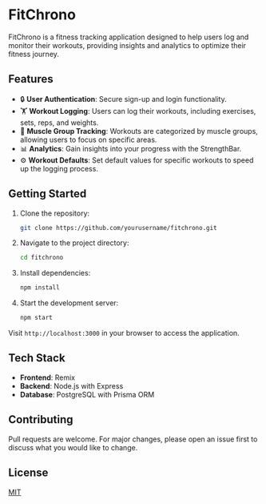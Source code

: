 # FitChrono

FitChrono is a fitness tracking application designed to help users log and monitor their workouts, providing insights and analytics to optimize their fitness journey.

## Features

- 🔒 **User Authentication**: Secure sign-up and login functionality.
- 🏋️ **Workout Logging**: Users can log their workouts, including exercises, sets, reps, and weights.
- 💪 **Muscle Group Tracking**: Workouts are categorized by muscle groups, allowing users to focus on specific areas.
- 📊 **Analytics**: Gain insights into your progress with the StrengthBar.
- ⚙️ **Workout Defaults**: Set default values for specific workouts to speed up the logging process.

## Getting Started

1. Clone the repository:

   ```bash
   git clone https://github.com/yourusername/fitchrono.git
   ```

2. Navigate to the project directory:

   ```bash
   cd fitchrono
   ```

3. Install dependencies:

   ```bash
   npm install
   ```

4. Start the development server:
   ```bash
   npm start
   ```

Visit `http://localhost:3000` in your browser to access the application.

## Tech Stack

- **Frontend**: Remix
- **Backend**: Node.js with Express
- **Database**: PostgreSQL with Prisma ORM

## Contributing

Pull requests are welcome. For major changes, please open an issue first to discuss what you would like to change.

## License

[MIT](https://choosealicense.com/licenses/mit/)
